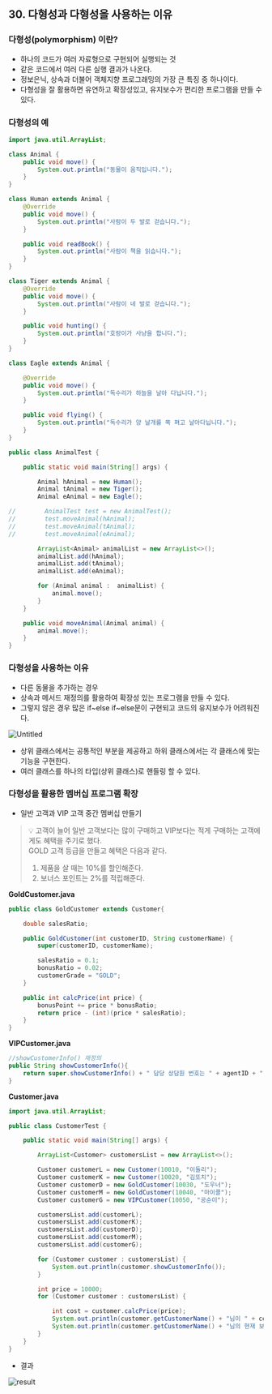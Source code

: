 ## 30. 다형성과 다형성을 사용하는 이유

### 다형성(polymorphism) 이란?

- 하나의 코드가 여러 자료형으로 구현되어 실행되는 것
- 같은 코드에서 여러 다른 실행 결과가 나온다.
- 정보은닉, 상속과 더불어 객체지향 프로그래밍의 가장 큰 특징 중 하나이다.
- 다형성을 잘 활용하면 유연하고 확장성있고, 유지보수가 편리한 프로그램을 만들 수 있다.

### 다형성의 예

```java
import java.util.ArrayList;

class Animal {
    public void move() {
        System.out.println("동물이 움직입니다.");
    }
}

class Human extends Animal {
    @Override
    public void move() {
        System.out.println("사람이 두 발로 걷습니다.");
    }

    public void readBook() {
        System.out.println("사람이 책을 읽습니다.");
    }
}

class Tiger extends Animal {
    @Override
    public void move() {
        System.out.println("사람이 네 발로 걷습니다.");
    }

    public void hunting() {
        System.out.println("호랑이가 사냥을 합니다.");
    }
}

class Eagle extends Animal {

    @Override
    public void move() {
        System.out.println("독수리가 하늘을 날아 다닙니다.");
    }

    public void flying() {
        System.out.println("독수리가 양 날개를 쭉 펴고 날아다닙니다.");
    }
}

public class AnimalTest {

    public static void main(String[] args) {

        Animal hAnimal = new Human();
        Animal tAnimal = new Tiger();
        Animal eAnimal = new Eagle();

//        AnimalTest test = new AnimalTest();
//        test.moveAnimal(hAnimal);
//        test.moveAnimal(tAnimal);
//        test.moveAnimal(eAnimal);

        ArrayList<Animal> animalList = new ArrayList<>();
        animalList.add(hAnimal);
        animalList.add(tAnimal);
        animalList.add(eAnimal);

        for (Animal animal :  animalList) {
            animal.move();
        }
    }

    public void moveAnimal(Animal animal) {
        animal.move();
    }
}
```

### 다형성을 사용하는 이유

- 다른 동물을 추가하는 경우
- 상속과 메서드 재정의를 활용하여 확장성 있는 프로그램을 만들 수 있다.
- 그렇지 않은 경우 많은 if~else if~else문이 구현되고 코드의 유지보수가 어려워진다.

![Untitled](https://t1.daumcdn.net/cafeattach/1Dzpp/1d1ac11fc335ff21459037c726ad4a606399ca04)

- 상위 클래스에서는 공통적인 부분을 제공하고 하위 클래스에서는 각 클래스에 맞는 기능을 구현한다.
- 여러 클래스를 하나의 타입(상위 클래스)로 핸들링 할 수 있다.

### 다형성을 활용한 멤버십 프로그램 확장

- 일반 고객과 VIP 고객 중간 멤버십 만들기

> 💡 고객이 늘어 일반 고객보다는 많이 구매하고  VIP보다는 적게 구매하는 고객에게도 혜택을 주기로 했다.    
GOLD 고객 등급을 만들고 혜택은 다음과 같다.    
> 1. 제품을 살 때는 10%를 할인해준다.    
> 2. 보너스 포인트는 2%를 적립해준다.    
  
**GoldCustomer.java**

```java
public class GoldCustomer extends Customer{

    double salesRatio;

    public GoldCustomer(int customerID, String customerName) {
        super(customerID, customerName);

        salesRatio = 0.1;
        bonusRatio = 0.02;
        customerGrade = "GOLD";
    }

    public int calcPrice(int price) {
        bonusPoint += price * bonusRatio;
        return price - (int)(price * salesRatio);
    }
}
```

**VIPCustomer.java**

```java
//showCustomerInfo() 재정의
public String showCustomerInfo(){
	return super.showCustomerInfo() + " 담당 상담원 번호는 " + agentID + "입니다";
}
```

**Customer.java**

```java
import java.util.ArrayList;

public class CustomerTest {

	public static void main(String[] args) {

		ArrayList<Customer> customersList = new ArrayList<>();

		Customer customerL = new Customer(10010, "이둘리");
		Customer customerK = new Customer(10020, "김또치");
		Customer customerD = new GoldCustomer(10030, "도우너");
		Customer customerM = new GoldCustomer(10040, "마이콜");
		Customer customerG = new VIPCustomer(10050, "공순이");

		customersList.add(customerL);
		customersList.add(customerK);
		customersList.add(customerD);
		customersList.add(customerM);
		customersList.add(customerG);

		for (Customer customer : customersList) {
			System.out.println(customer.showCustomerInfo());
		}

		int price = 10000;
		for (Customer customer : customersList) {

			int cost = customer.calcPrice(price);
			System.out.println(customer.getCustomerName() + "님이 " + cost + "원을 지불하셨습니다.");
			System.out.println(customer.getCustomerName() + "님의 현재 보너스 포인트는 " + customer.bonusPoint + "입니다.");
		}
	}
}
```

- 결과

![result](https://t1.daumcdn.net/cafeattach/1Dzpp/02232b462cea7837112f03a3653c770d35b249ba)